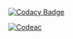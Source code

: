 [![Codacy Badge](https://app.codacy.com/project/badge/Grade/1b7583a951fd433ca1e2995e51ccc6d9)](https://app.codacy.com/gh/NEHANOVEED123/Argouml-SWE-Assignment3-Csharp/dashboard?utm_source=gh&utm_medium=referral&utm_content=&utm_campaign=Badge_grade)

[![Codeac](https://static.codeac.io/badges/2-729260803.svg "Codeac")](https://app.codeac.io/github/NEHANOVEED123/Argouml-SWE-Assignment3-Csharp)
